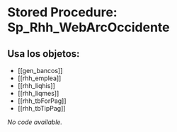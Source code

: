 # Stored Procedure: Sp_Rhh_WebArcOccidente

## Usa los objetos:
- [[gen_bancos]]
- [[rhh_emplea]]
- [[rhh_liqhis]]
- [[rhh_liqmes]]
- [[rhh_tbForPag]]
- [[rhh_tbTipPag]]

*No code available.*
